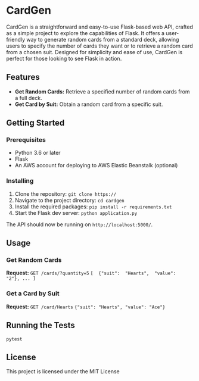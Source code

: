# CardGen
  
CardGen is a straightforward and easy-to-use Flask-based web API, crafted as a simple project to explore the capabilities of Flask. It offers a user-friendly way to generate random cards from a standard deck, allowing users to specify the number of cards they want or to retrieve a random card from a chosen suit. Designed for simplicity and ease of use, CardGen is perfect for those looking to see Flask in action.
## Features

-   **Get Random Cards:** Retrieve a specified number of random cards from a full deck.
-   **Get Card by Suit:** Obtain a random card from a specific suit.
## Getting Started
### Prerequisites


-   Python 3.6 or later
-   Flask
-   An AWS account for deploying to AWS Elastic Beanstalk (optional)

### Installing

1. Clone the repository: 
```git clone https://```
2. Navigate to the project directory:
```cd cardgen```
3. Install the required packages:
```pip install -r requirements.txt```
4. Start the Flask dev server:
```python application.py```

The API should now be running on `http://localhost:5000/`.
## Usage

### Get Random Cards

**Request:**
``GET /cards/?quantity=5``
```[  {"suit":  "Hearts",  "value":  "2"}, ... ]```

### Get a Card by Suit
**Request:**
``GET /card/Hearts``
```{"suit": "Hearts", "value": "Ace"}```
## Running the Tests
```pytest```

## License

This project is licensed under the MIT License
